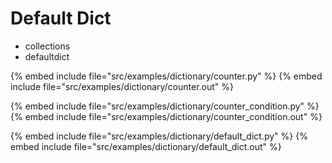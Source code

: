 # Default Dict

* collections
* defaultdict

{% embed include file="src/examples/dictionary/counter.py" %}
{% embed include file="src/examples/dictionary/counter.out" %}

{% embed include file="src/examples/dictionary/counter_condition.py" %}
{% embed include file="src/examples/dictionary/counter_condition.out" %}

{% embed include file="src/examples/dictionary/default_dict.py" %}
{% embed include file="src/examples/dictionary/default_dict.out" %}



